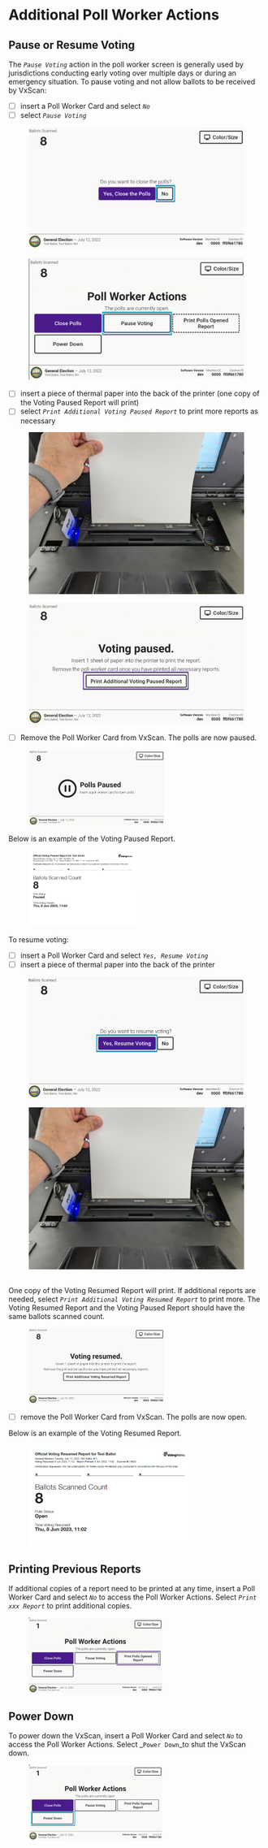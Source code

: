 # Additional Poll Worker Actions

## Pause or Resume Voting

The _`Pause Voting`_ action in the poll worker screen is generally used by jurisdictions conducting early voting over multiple days or during an emergency situation. To pause voting and not allow ballots to be received by VxScan:

* [ ] insert a Poll Worker Card and select _`No`_
* [ ] select _`Pause Voting`_

<div>

<figure><img src="../.gitbook/assets/vxscan poll worker no.png" alt=""><figcaption></figcaption></figure>

 

<figure><img src="../.gitbook/assets/vxscan poll worker pause vxscan.png" alt=""><figcaption></figcaption></figure>

</div>

* [ ] insert a piece of thermal paper into the back of the printer (one copy of the Voting Paused Report will print)
* [ ] select _`Print Additional Voting Paused Report`_ to print more reports as necessary

<div>

<figure><img src="../.gitbook/assets/vxscan insert paper.png" alt=""><figcaption></figcaption></figure>

 

<figure><img src="../.gitbook/assets/vx admin paused print additional reports.png" alt=""><figcaption></figcaption></figure>

</div>

* [ ] Remove the Poll Worker Card from VxScan. The polls are now paused.&#x20;

<figure><img src="../.gitbook/assets/image (27).png" alt="" width="266"><figcaption></figcaption></figure>

Below is an example of the Voting Paused Report.

<figure><img src="../.gitbook/assets/image (29).png" alt="" width="212"><figcaption></figcaption></figure>

To resume voting:

* [ ] insert a Poll Worker Card and select _`Yes, Resume Voting`_
* [ ] insert a piece of thermal paper into the back of the printer

<div>

<figure><img src="../.gitbook/assets/vxscan poll worker resume voting.png" alt=""><figcaption></figcaption></figure>

 

<figure><img src="../.gitbook/assets/vxscan insert paper (1).png" alt=""><figcaption></figcaption></figure>

</div>

##

One copy of the Voting Resumed Report will print. If additional reports are needed, select _`Print Additional Voting Resumed Report`_ to print more. The Voting Resumed Report and the Voting Paused Report should have the same ballots scanned count.

<figure><img src="../.gitbook/assets/image (858).png" alt="" width="266"><figcaption></figcaption></figure>

* [ ] remove the Poll Worker Card from VxScan. The polls are now open.&#x20;

Below is an example of the Voting Resumed Report.

<figure><img src="../.gitbook/assets/image (859).png" alt="" width="317"><figcaption></figcaption></figure>

## Printing Previous Reports

If additional copies of a report need to be printed at any time, insert a Poll Worker Card and select _`No`_ to access the Poll Worker Actions. Select _`Print xxx Report`_ to print additional copies.

<figure><img src="../.gitbook/assets/image (860).png" alt="" width="262"><figcaption></figcaption></figure>

## Power Down

To power down the VxScan, insert a Poll Worker Card and select _`No`_ to access the Poll Worker Actions. Select _`Power Down`_to shut the VxScan down.

<figure><img src="../.gitbook/assets/image (861).png" alt="" width="262"><figcaption></figcaption></figure>

